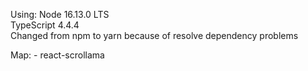 Using:
Node 16.13.0 LTS\
TypeScript 4.4.4\
Changed from npm to yarn because of resolve dependency problems

Map: - react-scrollama